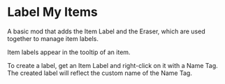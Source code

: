 # Label My Items

A basic mod that adds the Item Label and the Eraser, which are used together to manage item labels.

Item labels appear in the tooltip of an item.

To create a label, get an Item Label and right-click on it with a Name Tag. The created label will reflect the custom name of the Name Tag.

